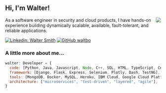 <h2> Hi, I'm Walter!</h2>
<img align='right' src="https://github-readme-stats.vercel.app/api?username=waltbo&show_icons=true&count_private=true">
<p>As a software engineer in security and cloud products, I have hands-on experience building dynamically scalable, available, fault-tolerant, and reliable applications.</p>
</em></p>

[![Linkedin: Walter Smith](https://img.shields.io/badge/-WalterSmith-blue?style=flat-square&logo=Linkedin&logoColor=white&link=https://www.linkedin.com/in/walter-smith-1547a3131/)](https://www.linkedin.com/in/walter-smith-1547a3131/)
[![GitHub waltbo](https://img.shields.io/github/followers/waltbo?label=follow&style=social)](https://github.com/Waltbo)





### A little more about me...  

```javascript
walter: Developer = {
  code: [Python, Java, Javascript, Node, C++, SQL, HTML, TypeScript, C#],
  framework: [Django, Flask, Express, Selenium, Plotly, Dash, TestNG],
  tools: [MongoDB, Docker, MySQL, Heroku, IBM Cloud, Google Cloud Platform, FireBase, Kubernetes],
  architecture: ["microservices", "test-driven", "layered", "agile"],
}
```
